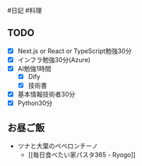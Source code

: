 #日記 #料理

## TODO
- [x] Next.js or React or TypeScript勉強30分
- [x] インフラ勉強30分(Azure)
- [x] AI勉強1時間
	- [x] Dify
	- [x] 技術書
- [x] 基本情報技術者30分
- [x] Python30分

## お昼ご飯
- ツナと大葉のペペロンチーノ
	- [[毎日食べたい家パスタ365 - Ryogo]]
	
